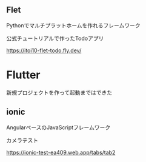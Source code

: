 ## Flet
Pythonでマルチプラットホームを作れるフレームワーク

公式チュートリアルで作ったTodoアプリ

https://itoi10-flet-todo.fly.dev/

# Flutter
新規プロジェクトを作って起動まではできた

## ionic
AngularベースのJavaScriptフレームワーク

カメラテスト

https://ionic-test-ea409.web.app/tabs/tab2
